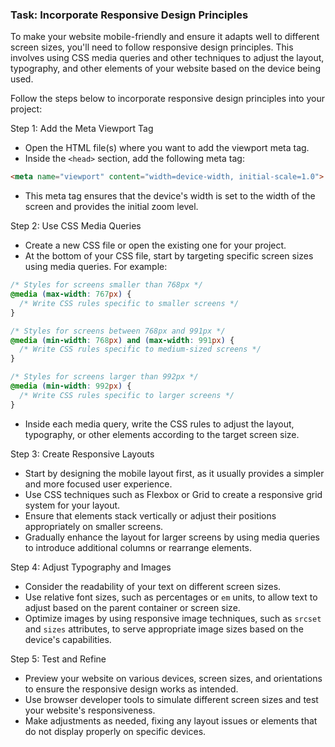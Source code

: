 
### Task: Incorporate Responsive Design Principles

To make your website mobile-friendly and ensure it adapts well to different screen sizes, you'll need to follow responsive design principles. This involves using CSS media queries and other techniques to adjust the layout, typography, and other elements of your website based on the device being used.

Follow the steps below to incorporate responsive design principles into your project:

Step 1: Add the Meta Viewport Tag
- Open the HTML file(s) where you want to add the viewport meta tag.
- Inside the `<head>` section, add the following meta tag:
```html
<meta name="viewport" content="width=device-width, initial-scale=1.0">
```
- This meta tag ensures that the device's width is set to the width of the screen and provides the initial zoom level.

Step 2: Use CSS Media Queries
- Create a new CSS file or open the existing one for your project.
- At the bottom of your CSS file, start by targeting specific screen sizes using media queries. For example:
```css
/* Styles for screens smaller than 768px */
@media (max-width: 767px) {
  /* Write CSS rules specific to smaller screens */
}

/* Styles for screens between 768px and 991px */
@media (min-width: 768px) and (max-width: 991px) {
  /* Write CSS rules specific to medium-sized screens */
}

/* Styles for screens larger than 992px */
@media (min-width: 992px) {
  /* Write CSS rules specific to larger screens */
}
```
- Inside each media query, write the CSS rules to adjust the layout, typography, or other elements according to the target screen size.

Step 3: Create Responsive Layouts
- Start by designing the mobile layout first, as it usually provides a simpler and more focused user experience.
- Use CSS techniques such as Flexbox or Grid to create a responsive grid system for your layout.
- Ensure that elements stack vertically or adjust their positions appropriately on smaller screens.
- Gradually enhance the layout for larger screens by using media queries to introduce additional columns or rearrange elements.

Step 4: Adjust Typography and Images
- Consider the readability of your text on different screen sizes.
- Use relative font sizes, such as percentages or `em` units, to allow text to adjust based on the parent container or screen size.
- Optimize images by using responsive image techniques, such as `srcset` and `sizes` attributes, to serve appropriate image sizes based on the device's capabilities.

Step 5: Test and Refine
- Preview your website on various devices, screen sizes, and orientations to ensure the responsive design works as intended.
- Use browser developer tools to simulate different screen sizes and test your website's responsiveness.
- Make adjustments as needed, fixing any layout issues or elements that do not display properly on specific devices.

